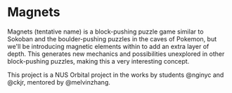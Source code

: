 # Magnets 
Magnets (tentative name) is a block-pushing puzzle game similar to Sokoban and the boulder-pushing puzzles in the caves of Pokemon, but we'll be introducing magnetic elements within to add an extra layer of depth. This generates new mechanics and possibilities unexplored in other block-pushing puzzles, making this a very interesting concept. 

This project is a NUS Orbital project in the works by students @nginyc and @ckjr, mentored by @melvinzhang.
